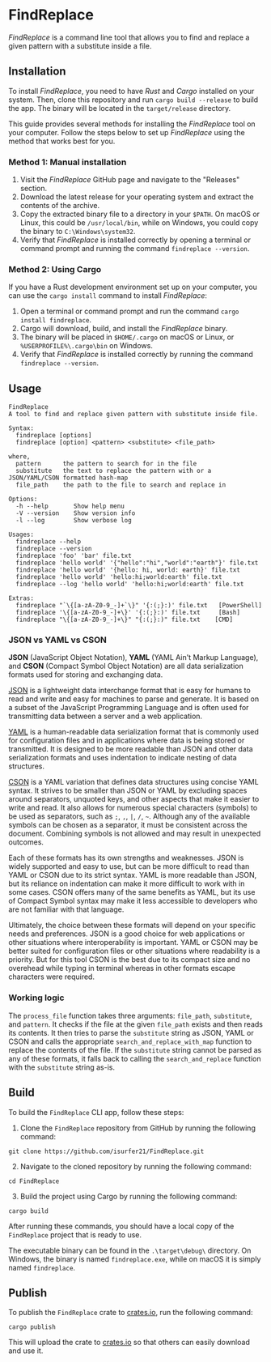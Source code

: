 # FindReplace

_FindReplace_ is a command line tool that allows you to find and replace a given pattern with a substitute inside a file.

## Installation

To install _FindReplace_, you need to have _Rust_ and _Cargo_ installed on your system. Then, clone this repository and run `cargo build --release` to build the app. The binary will be located in the `target/release` directory.

This guide provides several methods for installing the _FindReplace_ tool on your computer. Follow the steps below to set up _FindReplace_ using the method that works best for you.

### Method 1: Manual installation

1. Visit the _FindReplace_ GitHub page and navigate to the "Releases" section.
2. Download the latest release for your operating system and extract the contents of the archive.
3. Copy the extracted binary file to a directory in your `$PATH`. On macOS or Linux, this could be `/usr/local/bin`, while on Windows, you could copy the binary to `C:\Windows\system32`.
4. Verify that _FindReplace_ is installed correctly by opening a terminal or command prompt and running the command `findreplace --version`.

### Method 2: Using Cargo

If you have a Rust development environment set up on your computer, you can use the `cargo install` command to install _FindReplace_:

1. Open a terminal or command prompt and run the command `cargo install findreplace`.
2. Cargo will download, build, and install the _FindReplace_ binary.
3. The binary will be placed in `$HOME/.cargo` on macOS or Linux, or `%USERPROFILE%\.cargo\bin` on Windows.
4. Verify that _FindReplace_ is installed correctly by running the command `findreplace --version`.

## Usage

```
FindReplace
A tool to find and replace given pattern with substitute inside file.

Syntax:
  findreplace [options]
  findreplace [option] <pattern> <substitute> <file_path>

where,
  pattern      the pattern to search for in the file
  substitute   the text to replace the pattern with or a JSON/YAML/CSON formatted hash-map
  file_path    the path to the file to search and replace in

Options:
  -h --help       Show help menu
  -V --version    Show version info
  -l --log        Show verbose log

Usages:
  findreplace --help
  findreplace --version
  findreplace 'foo' 'bar' file.txt
  findreplace 'hello world' '{"hello":"hi","world":"earth"}' file.txt
  findreplace 'hello world' '{hello: hi, world: earth}' file.txt
  findreplace 'hello world' 'hello:hi;world:earth' file.txt
  findreplace --log 'hello world' 'hello:hi;world:earth' file.txt

Extras:
  findreplace "`\{[a-zA-Z0-9_-]+`\}" '{:(;}:)' file.txt   [PowerShell]
  findreplace '\{[a-zA-Z0-9_-]+\}' '{:(;}:)' file.txt     [Bash]
  findreplace "\{[a-zA-Z0-9_-]+\}" "{:(;}:)" file.txt    [CMD]

```

### JSON vs YAML vs CSON

**JSON** (JavaScript Object Notation), **YAML** (YAML Ain't Markup Language), and **CSON** (Compact Symbol Object Notation) are all data serialization formats used for storing and exchanging data.

[JSON](https://www.json.org/) is a lightweight data interchange format that is easy for humans to read and write and easy for machines to parse and generate. It is based on a subset of the JavaScript Programming Language and is often used for transmitting data between a server and a web application.

[YAML](https://yaml.org/) is a human-readable data serialization format that is commonly used for configuration files and in applications where data is being stored or transmitted. It is designed to be more readable than JSON and other data serialization formats and uses indentation to indicate nesting of data structures.

[CSON](https://akzcool.blogspot.com/2023/05/introducing-cson-serialization-data.html) is a YAML variation that defines data structures using concise YAML syntax. It strives to be smaller than JSON or YAML by excluding spaces around separators, unquoted keys, and other aspects that make it easier to write and read. It also allows for numerous special characters (symbols) to be used as separators, such as `;`, `,`, `|`, `/`, `~`. Although any of the available symbols can be chosen as a separator, it must be consistent across the document. Combining symbols is not allowed and may result in unexpected outcomes.

Each of these formats has its own strengths and weaknesses. JSON is widely supported and easy to use, but can be more difficult to read than YAML or CSON due to its strict syntax. YAML is more readable than JSON, but its reliance on indentation can make it more difficult to work with in some cases. CSON offers many of the same benefits as YAML, but its use of Compact Symbol syntax may make it less accessible to developers who are not familiar with that language.

Ultimately, the choice between these formats will depend on your specific needs and preferences. JSON is a good choice for web applications or other situations where interoperability is important. YAML or CSON may be better suited for configuration files or other situations where readability is a priority. But for this tool CSON is the best due to its compact size and no overehead while typing in terminal whereas in other formats escape characters were required.

### Working logic

The `process_file` function takes three arguments: `file_path`, `substitute`, and `pattern`. It checks if the file at the given `file_path` exists and then reads its contents. It then tries to parse the `substitute` string as JSON, YAML or CSON and calls the appropriate `search_and_replace_with_map` function to replace the contents of the file. If the `substitute` string cannot be parsed as any of these formats, it falls back to calling the `search_and_replace` function with the `substitute` string as-is.

## Build

To build the `FindReplace` CLI app, follow these steps:

1. Clone the `FindReplace` repository from GitHub by running the following command:

```
git clone https://github.com/isurfer21/FindReplace.git
```

2. Navigate to the cloned repository by running the following command:

```
cd FindReplace
```

3. Build the project using Cargo by running the following command:

```
cargo build
```

After running these commands, you should have a local copy of the `FindReplace` project that is ready to use.

The executable binary can be found in the `.\target\debug\` directory. On Windows, the binary is named `findreplace.exe`, while on macOS it is simply named `findreplace`.

## Publish

To publish the `FindReplace` crate to [crates.io](https://crates.io/), run the following command:

```
cargo publish
```

This will upload the crate to [crates.io](https://crates.io/) so that others can easily download and use it.